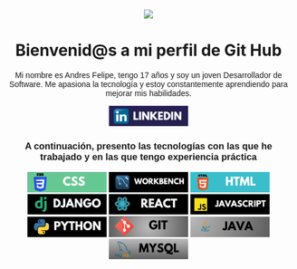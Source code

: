 <div align="center">
  <img src="https://media2.giphy.com/media/v1.Y2lkPTc5MGI3NjExN2J0OXlhemt5amRneXhrenR4c2l6ZnNlNzV2cDl0NTQ0enBjMDhvOCZlcD12MV9pbnRlcm5hbF9naWZfYnlfaWQmY3Q9Zw/qgQUggAC3Pfv687qPC/giphy.webp" width="170" style="vertical-align: middle;"/>
  <h1>Bienvenid@s a mi perfil de Git Hub</h1>
</div>


<link href="https://fonts.googleapis.com/css2?family=Roboto:wght@400;700&display=swap" rel="stylesheet">
<link href="https://fonts.googleapis.com/css2?family=Montserrat:wght@400;700&display=swap" rel="stylesheet">


<center><p style="font-family: 'Montserrat', sans-serif;">
  Mi nombre es Andres Felipe, tengo 17 años y soy un joven Desarrollador de Software. Me apasiona la tecnología y estoy constantemente aprendiendo para mejorar mis habilidades.
</p>



<!--[![LinkedIn](https://img.shields.io/badge/linkedin-%230077B5.svg?style=for-the-badge&logo=linkedin&logoColor=white)](https://www.linkedin.com/in/felipe-malaver-0b6561332/) [![Gmail](https://img.shields.io/badge/Gmail-D14836?style=for-the-badge&logo=gmail&logoColor=white)](mailto:becerrafelipe8b@gmail.com)-->

<img src="imgs/link.png" alt="Badge 1" style="width: 140px; height: auto;"/>



<center><h3 style="font-family: 'Montserrat', sans-serif;">A continuación, presento las tecnologías con las que he trabajado y en las que tengo experiencia práctica </center></h3>

<!--![Python](https://img.shields.io/badge/python-3670A0?style=for-the-badge&logo=python&logoColor=ffdd54) ![HTML5](https://img.shields.io/badge/html5-%23E34F26.svg?style=for-the-badge&logo=html5&logoColor=white) ![CSS3](https://img.shields.io/badge/css3-%231572B6.svg?style=for-the-badge&logo=css3&logoColor=white) ![React](https://img.shields.io/badge/react-%2320232a.svg?style=for-the-badge&logo=react&logoColor=%2361DAFB) ![Django](https://img.shields.io/badge/django-%23092E20.svg?style=for-the-badge&logo=django&logoColor=white) ![MySQL](https://img.shields.io/badge/mysql-4479A1.svg?style=for-the-badge&logo=mysql&logoColor=white) ![MariaDB](https://img.shields.io/badge/MariaDB-003545?style=for-the-badge&logo=mariadb&logoColor=white) ![JavaScript](https://img.shields.io/badge/javascript-%23323330.svg?style=for-the-badge&logo=javascript&logoColor=%23F7DF1E) ![Java](https://img.shields.io/badge/java-%23ED8B00.svg?style=for-the-badge&logo=openjdk&logoColor=white) ![Git](https://img.shields.io/badge/git-%23F05033.svg?style=for-the-badge&logo=git&logoColor=white)-->


<img src="imgs/im1.png" alt="Badge 1" style="width: 140px; height: auto;"/> <img src="imgs/im2.png" alt="Badge 1" style="width: 140px; height: auto;"/> <img src="imgs/im3.png" alt="Badge 1" style="width: 140px; height: auto;"/> <img src="imgs/im4.png" alt="Badge 1" style="width: 140px; height: auto;"/> <img src="imgs/im5.png" alt="Badge 1" style="width: 140px; height: auto;"/> <img src="imgs/im6.png" alt="Badge 1" style="width: 140px; height: auto;"/> <img src="imgs/im7.png" alt="Badge 1" style="width: 140px; height: auto;"/> <img src="imgs/im8.png" alt="Badge 1" style="width: 140px; height: auto;"/> <img src="imgs/im9.png" alt="Badge 1" style="width: 140px; height: auto;"/> <img src="imgs/im10.png" alt="Badge 1" style="width: 140px; height: auto;"/>





